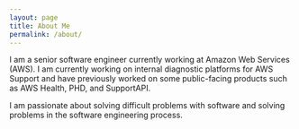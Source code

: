 ```yaml
---
layout: page
title: About Me
permalink: /about/
---
```


I am a senior software engineer currently working at Amazon Web Services (AWS).
I am currently working on internal diagnostic platforms for AWS Support and have previously worked on some
public-facing products such as AWS Health, PHD, and SupportAPI.

I am passionate about solving difficult problems with software and
solving problems in the software engineering process. 

